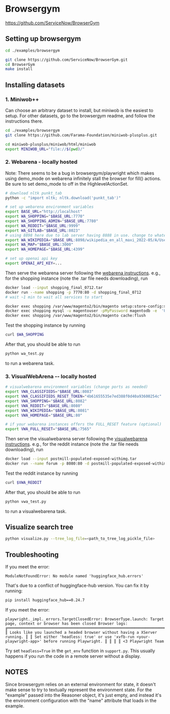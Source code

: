 # Browsergym

https://github.com/ServiceNow/BrowserGym

## Setting up browsergym

```bash
cd ./examples/browsergym

git clone https://github.com/ServiceNow/BrowserGym.git
cd BrowserGym
make install
```

## Installing datasets
### 1. Miniwob++

Can choose an arbitrary dataset to install, but miniwob is the easiest to setup.
For other datasets, go to the browsergym readme, and follow the instructions there.

```bash
cd ./examples/browsergym
git clone https://github.com/Farama-Foundation/miniwob-plusplus.git

cd miniwob-plusplus/miniwob/html/miniwob
export MINIWOB_URL="file://$(pwd)/"
```

### 2. Webarena - locally hosted

Note: There seems to be a bug in browsergym/playwright which makes using demo_mode on webarena infinitely stall the browser for fill() actions. Be sure to set demo_mode to off in the HighlevelActionSet.

```bash
# download nltk punkt_tab
python -c "import nltk; nltk.download('punkt_tab')"

# set up webarena environment variables
export BASE_URL="http://localhost"
export WA_SHOPPING="$BASE_URL:7770"
export WA_SHOPPING_ADMIN="$BASE_URL:7780"
export WA_REDDIT="$BASE_URL:9999"
export WA_GITLAB="$BASE_URL:8023"
# using 8898 here due to lab server having 8888 in use. change to whatever port configured for webarena wikipedia
export WA_WIKIPEDIA="$BASE_URL:8898/wikipedia_en_all_maxi_2022-05/A/User:The_other_Kiwix_guy/Landing"
export WA_MAP="$BASE_URL:3000"
export WA_HOMEPAGE="$BASE_URL:4399"

# set up openai api key
export OPENAI_API_KEY=...
```

Then serve the webarena server following the [webarena instructions](https://github.com/web-arena-x/webarena/blob/main/environment_docker/README.md). e.g., for the shopping instance (note the .tar file needs downloading), run
```bash
docker load --input shopping_final_0712.tar
docker run --name shopping -p 7770:80 -d shopping_final_0712
# wait ~1 min to wait all services to start

docker exec shopping /var/www/magento2/bin/magento setup:store-config:set --base-url="${WA_SHOPPING}" # no trailing slash
docker exec shopping mysql -u magentouser -pMyPassword magentodb -e  'UPDATE core_config_data SET value="${WA_SHOPPING}" WHERE path = "web/secure/base_url";'
docker exec shopping /var/www/magento2/bin/magento cache:flush
```

Test the shopping instance by running
```bash
curl $WA_SHOPPING
```

After that, you should be able to run
```bash
python wa_test.py
```
to run a webarena task.

### 3. VisualWebArena -- locally hosted
```bash
# visualwebarena environment variables (change ports as needed)
export VWA_CLASSIFIEDS="$BASE_URL:8083"
export VWA_CLASSIFIEDS_RESET_TOKEN="4b61655535e7ed388f0d40a93600254c"
export VWA_SHOPPING="$BASE_URL:8082"
export VWA_REDDIT="$BASE_URL:8080"
export VWA_WIKIPEDIA="$BASE_URL:8081"
export VWA_HOMEPAGE="$BASE_URL:80"

# if your webarena instances offers the FULL_RESET feature (optional)
export VWA_FULL_RESET="$BASE_URL:7565"
```

Then serve the visualwebarena server following the [visualwebarena instructions](https://github.com/web-arena-x/visualwebarena/blob/main/environment_docker/README.md). e.g., for the reddit instance (note the .tar file needs downloading), run
```bash
docker load --input postmill-populated-exposed-withimg.tar
docker run --name forum -p 8080:80 -d postmill-populated-exposed-withimg
```

Test the reddit instance by running
```bash
curl $VWA_REDDIT
```

After that, you should be able to run
```bash
python vwa_test.py
```
to run a visualwebarena task.

## Visualize search tree

```bash
python visualize.py --tree_log_file=<path_to_tree_log_pickle_file>
```

## Troubleshooting
If you meet the error:
```
ModuleNotFoundError: No module named 'huggingface_hub.errors'
```
That's due to a conflict of huggingface-hub version. You can fix it by running:
```bash
pip install huggingface_hub==0.24.7
```

If you meet the error:
```
playwright._impl._errors.TargetClosedError: BrowserType.launch: Target page, context or browser has been closed Browser logs: ╔════════════════════════════════════════════════════════════════════════════════════════════════╗ ║ Looks like you launched a headed browser without having a XServer running. ║ ║ Set either 'headless: true' or use 'xvfb-run <your-playwright-app>' before running Playwright. ║ ║ ║ ║ <3 Playwright Team
```
Try set `headless=True` in the `get_env` function in `support.py`. This usually happens if you run the code in a remote server without a display.

## NOTES

Since browsergym relies on an external environment for state, it doesn't make sense to try to textually represent the environment state. For the "example" passed into the Reasoner object, it's just empty, and instead it's the environment configuration with the "name" attribute that loads in the example.
